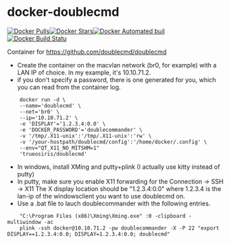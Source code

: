 # docker-doublecmd

[![Docker Pulls](https://img.shields.io/docker/pulls/trueosiris/doublecmd.svg)](https://hub.docker.com/r/trueosiris/doublecmd/)[![Docker Stars](https://img.shields.io/docker/stars/trueosiris/doublecmd.svg)](https://hub.docker.com/r/trueosiris/doublecmd/)[![Docker Automated buil](https://img.shields.io/docker/automated/trueosiris/doublecmd.svg)](https://hub.docker.com/r/trueosiris/doublecmd/)[![Docker Build Statu](https://img.shields.io/docker/build/trueosiris/doublecmd.svg)](https://hub.docker.com/r/trueosiris/doublecmd/)


Container for https://github.com/doublecmd/doublecmd


- Create the container on the macvlan network (br0, for example) with a LAN IP of choice. In my example, it's 10.10.71.2.
- if you don't specify a password, there is one generated for you, which you can read from the container log.

```
    docker run -d \
    --name='doublecmd' \
    --net='br0' \
    --ip='10.10.71.2' \
    -e 'DISPLAY'='1.2.3.4:0.0' \
    -e 'DOCKER_PASSWORD'='doublecommander' \
    -v '/tmp/.X11-unix':'/tmp/.X11-unix':'rw' \
    -v '/your-hostpath/doublecmd/config':'/home/docker/.config' \
    --env="QT_X11_NO_MITSHM=1" 
    'trueosiris/doublecmd'
```

- In windows, install XMing and putty+plink (I actually use kitty instead of putty)
- In putty, make sure you enable X11 forwarding for the Connection -> SSH -> X11
  The X display location should be "1.2.3.4:0.0" where 1.2.3.4 is the lan-ip of the windowsclient you want to use doublecmd on.
- Use a .bat file to lauch doublecommander with the following entries.
```
    "C:\Program Files (x86)\Xming\Xming.exe" :0 -clipboard -multiwindow -ac
    plink -ssh docker@10.10.71.2 -pw doublecommander -X -P 22 "export DISPLAY==1.2.3.4:0.0; DISPLAY=1.2.3.4:0.0; doublecmd"
```
